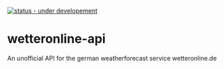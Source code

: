[![status - under developement](https://img.shields.io/badge/status-under_developement-yellow)](https://github.com/johangroe/)
# wetteronline-api
An unofficial API for the german weatherforecast service wetteronline.de
